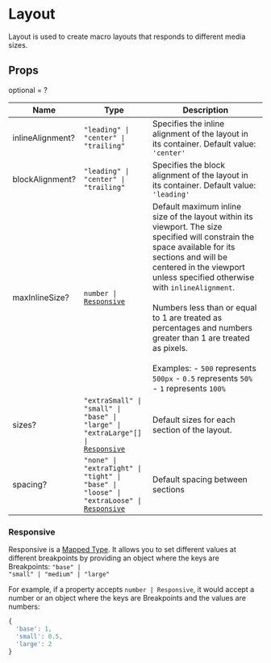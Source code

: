 # Layout

Layout is used to create macro layouts that responds to different media sizes.

## Props
optional = ?

| Name | Type | Description |
| --- | --- | --- |
| inlineAlignment? | <code>"leading" &#124; "center" &#124; "trailing"</code> | Specifies the inline alignment of the layout in its container. Default value: <code>'center'</code> |
| blockAlignment? | <code>"leading" &#124; "center" &#124; "trailing"</code> | Specifies the block alignment of the layout in its container. Default value: <code>'leading'</code> |
| maxInlineSize? | <code>number &#124; <a href="#responsive">Responsive</a></code> | Default maximum inline size of the layout within its viewport. The size specified will constrain the space available for its sections and will be centered in the viewport unless specified otherwise with `inlineAlignment`.<br /><br />Numbers less than or equal to 1 are treated as percentages and numbers greater than 1 are treated as pixels.<br /><br />Examples: - `500` represents `500px` - `0.5` represents `50%` - `1` represents `100%`  |
| sizes? | <code>"extraSmall" &#124; "small" &#124; "base" &#124; "large" &#124; "extraLarge"[] &#124; <a href="#responsive">Responsive</a></code> | Default sizes for each section of the layout.  |
| spacing? | <code>"none" &#124; "extraTight" &#124; "tight" &#124; "base" &#124; "loose" &#124; "extraLoose" &#124; <a href="#responsive">Responsive</a></code> | Default spacing between sections  |<a name="Responsive"></a>

### Responsive

Responsive is a [Mapped Type](https://www.typescriptlang.org/docs/handbook/2/mapped-types.html). It allows you to set different values at different breakpoints by providing an object where the keys are Breakpoints: <code>"base" &#124; "small" &#124; "medium" &#124; "large"</code>

For example, if a property accepts `number | Responsive`, it would accept a number or an object where the keys are Breakpoints and the values are numbers:

```js
{
  'base': 1,
  'small': 0.5,
  'large': 2
}
```

